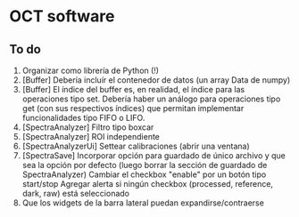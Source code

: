 OCT software
============

To do
-----

1.	Organizar como librería de Python (!)
2.	[Buffer] Debería incluír el contenedor de datos (un array Data de numpy)
3.	[Buffer] El índice del buffer es, en realidad, el índice para las operaciones tipo set. Debería haber un análogo para operaciones tipo get (con sus respectivos índices) que permitan implementar funcionalidades tipo FIFO o LIFO.
4.	[SpectraAnalyzer] Filtro tipo boxcar
5.	[SpectraAnalyzer] ROI independiente
6.	[SpectraAnalyzerUi] Settear calibraciones (abrir una ventana)
7.	[SpectraSave] Incorporar opción para guardado de único archivo y que sea la opción por defecto (luego borrar la sección de guardado de SpectraAnalyzer)
				  Cambiar el checkbox "enable" por un botón tipo start/stop
				  Agregar alerta si ningún checkbox (processed, reference, dark, raw) está seleccionado
8.	Que los widgets de la barra lateral puedan expandirse/contraerse